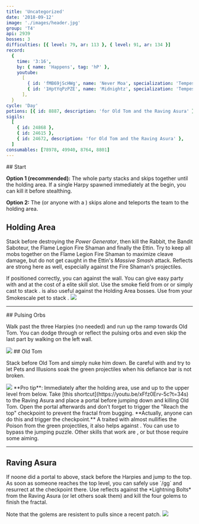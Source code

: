 ```yaml
---
title: 'Uncategorized'
date: '2018-09-12'
image: './images/header.jpg'
group: 'T4'
api: 2939
bosses: 3
difficulties: [{ level: 79, ar: 113 }, { level: 91, ar: 134 }]
record:
  {
    time: '3:16',
    by: { name: 'Happens', tag: 'hP' },
    youtube:
      [
        { id: 'fMB69jScHWg', name: 'Never Moa', specialization: 'Tempest' },
        { id: '1HptYqPzPZE', name: 'Midnightz', specialization: 'Tempest' },
      ],
  }
cycle: 'Day'
potions: [{ id: 8887, description: 'for Old Tom and the Raving Asura' }]
sigils:
  [
    { id: 24868 },
    { id: 24615 },
    { id: 24672, description: 'for Old Tom and the Raving Asura' },
  ]
consumables: [78978, 49940, 8764, 8801]
---
```


<Grid>
<GridItem sm="7">
## Start

**Option 1 (recommended):** The whole party stacks <Effect name="stealth"/> and skips together until the holding area. If a single Harpy spawned immediately at the begin, you can kill it before stealthing.

**Option 2:** The <Specialization name="mesmer"/> (or anyone with a <Item id="78978"/>) skips alone and teleports the team to the holding area.

## Holding Area

Stack <Boon name="might"/> before destroying the _Power Generator_, then kill the Rabbit, the Bandit Saboteur, the Flame Legion Fire Shaman and finally the Ettin. Try to keep all mobs together on the Flame Legion Fire Shaman to maximize cleave damage, but do not get caught in the Ettin's _Massive Smash_ attack. Reflects are strong here as well, especially against the Fire Shaman's projectiles.

<Tabs>
<Tab specialization="elementalist">
If positioned correctly, you can <Skill id="5697"/> against the wall.
</Tab>
</Tabs>
</GridItem>

<GridItem sm="5">
<Tabs>
<Tab specialization="mesmer">
You can give easy party <Effect name="stealth"/> with <Skill id="10245"/> and <Trait id="674"/> at the cost of a elite skill slot.
</Tab>

<Tab specialization="thief">
Use the smoke field from <Skill id="13113"/> or <Skill id="14184"/> or simply cast <Skill id="13117"/> to stack <Effect name="stealth"/>.    
        <Skill id="14184"/> is also useful against the Holding Area bosses.
</Tab>

<Tab specialization="ranger">
Use <Skill id="31568"/> from your Smokescale pet to stack <Effect name="stealth"/>.
</Tab>
</Tabs>

<Image src="./images/harpies_jp.jpg" caption="Harpies protect their jumping puzzle"/>
</GridItem>
</Grid>

---

<Grid>
<GridItem sm="8">
## Pulsing Orbs

Walk past the three Harpies (no <Effect name="stealth"/> needed) and run up the ramp towards Old Tom. You can dodge through or reflect the pulsing orbs and even skip the last part by walking on the left wall.
</GridItem>

<GridItem sm="4">
<Image src="./images/pulsing_orbs.jpg" caption="The ramp up"/>
</GridItem>

<GridItem sm="7">
## Old Tom <Item id="8887" disableText/><Item id="24672" disableText/>

Stack <Boon name="might"/> before Old Tom and simply nuke him down. Be careful with <Effect name="agony"/> and try to let Pets and Illusions soak the green projectiles when his defiance bar is not broken.

<Image src="./images/old_tom.jpg" caption="Old Tom"/>
</GridItem>

<GridItem sm="5">
<Tabs>
<Tab specialization="mesmer">
**Pro tip**: Immediately after the holding area, use <Item id="49940"/> and <Skill id="10200"/> up to the upper level from below. Take [this shortcut](https://youtu.be/xFfz0Erv-5c?t=34s) to the Raving Asura and place a portal before jumping down and killing Old Tom. Open the portal afterwards and don't forget to trigger the "Reach the top" checkpoint to prevent the fractal from bugging.    
        **Actually, anyone can do this and trigger the checkpoint.**
</Tab>

<Tab specialization="ranger">
A <Skill id="12489"/> traited with <Trait id="1075"/> almost nullifies the Poison from the green projectiles, it also helps against <Instability name="Afflicted"/>.
</Tab>

<Tab specialization="guardian">
You can use <Skill id="30783"/> to bypass the jumping puzzle.    
        Other skills that work are <Skill id="9080"/>, <Skill id="14366"/> or <Skill id="45230"/> but those require some aiming.
</Tab>
</Tabs>
</GridItem>
</Grid>

---

## Raving Asura <Item id="8887" disableText/><Item id="24672" disableText/>

<Grid>
<GridItem sm="7">
If noone did a portal to above, stack <Effect name="stealth"/> before the Harpies and jump to the top. As soon as someone reaches the top level, you can safely use `/gg` and resurrect at the checkpoint there. Use reflects against the *Lightning Bolts* from the Raving Asura (or let others soak them) and kill the four golems to finish the fractal.

Note that the golems are resistent to pulls since a recent patch.
</GridItem>
<GridItem sm="5">
<Image src="./images/raving_asura.jpg" caption="The Raving Asura and his entourage"/>
</GridItem>
</Grid>
